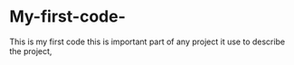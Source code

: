 # My-first-code-
This is my first code this is important part of any project it use to describe the project,
